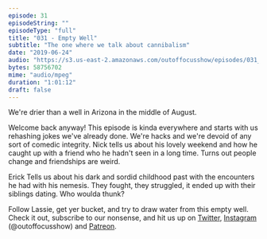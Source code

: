 ```yaml
---
episode: 31
episodeString: ""
episodeType: "full"
title: "031 - Empty Well"
subtitle: "The one where we talk about cannibalism" 
date: "2019-06-24"
audio: "https://s3.us-east-2.amazonaws.com/outoffocusshow/episodes/031_empty-well.mp3"
bytes: 58756702
mime: "audio/mpeg"
duration: "1:01:12"
draft: false
---
```


We're drier than a well in Arizona in the middle of August.

Welcome back anyway! This episode is kinda everywhere and starts with us rehashing jokes we've already done. We're hacks and we're devoid of any sort of comedic integrity. Nick tells us about his lovely weekend and how he caught up with a friend who he hadn't seen in a long time. Turns out people change and friendships are weird.

Erick Tells us about his dark and sordid childhood past with the encounters he had with his nemesis. They fought, they struggled, it ended up with their siblings dating. Who woulda thunk?

Follow Lassie, get yer bucket, and try to draw water from this empty well. Check it out, subscribe to our nonsense, and hit us up on [Twitter][twit], [Instagram][insta] (\@outoffocusshow) and [Patreon][patreon].

[twit]: https://twitter.com/outoffocusshow
[insta]: https://instagram.com/outoffocusshow
[patreon]: https://www.patreon.com/outoffocusshow
